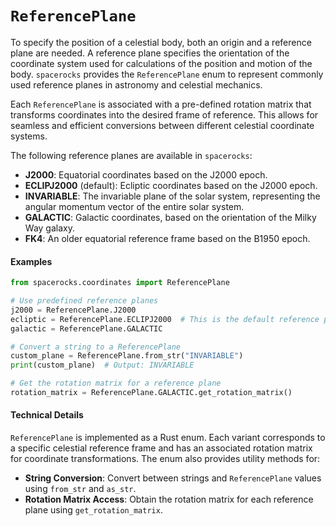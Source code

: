 # `ReferencePlane`

To specify the position of a celestial body, both an origin and a reference plane are needed. A reference plane specifies the orientation of the coordinate system used for calculations of the position and motion of the body. `spacerocks` provides the `ReferencePlane` enum to represent commonly used reference planes in astronomy and celestial mechanics.

Each `ReferencePlane` is associated with a pre-defined rotation matrix that transforms coordinates into the desired frame of reference. This allows for seamless and efficient conversions between different celestial coordinate systems.

The following reference planes are available in `spacerocks`:

- **J2000**: Equatorial coordinates based on the J2000 epoch.
- **ECLIPJ2000** (default): Ecliptic coordinates based on the J2000 epoch.
- **INVARIABLE**: The invariable plane of the solar system, representing the angular momentum vector of the entire solar system.
- **GALACTIC**: Galactic coordinates, based on the orientation of the Milky Way galaxy.
- **FK4**: An older equatorial reference frame based on the B1950 epoch.

#### Examples
```python
from spacerocks.coordinates import ReferencePlane

# Use predefined reference planes
j2000 = ReferencePlane.J2000
ecliptic = ReferencePlane.ECLIPJ2000  # This is the default reference plane
galactic = ReferencePlane.GALACTIC

# Convert a string to a ReferencePlane
custom_plane = ReferencePlane.from_str("INVARIABLE")
print(custom_plane)  # Output: INVARIABLE

# Get the rotation matrix for a reference plane
rotation_matrix = ReferencePlane.GALACTIC.get_rotation_matrix()
```

#### Technical Details
`ReferencePlane` is implemented as a Rust enum. Each variant corresponds to a specific celestial reference frame and has an associated rotation matrix for coordinate transformations. The enum also provides utility methods for:

- **String Conversion**: Convert between strings and `ReferencePlane` values using `from_str` and `as_str`.
- **Rotation Matrix Access**: Obtain the rotation matrix for each reference plane using `get_rotation_matrix`.


